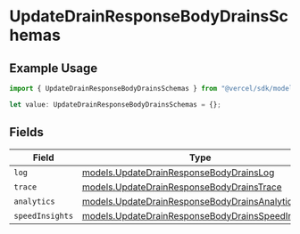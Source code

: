 # UpdateDrainResponseBodyDrainsSchemas

## Example Usage

```typescript
import { UpdateDrainResponseBodyDrainsSchemas } from "@vercel/sdk/models/updatedrainop.js";

let value: UpdateDrainResponseBodyDrainsSchemas = {};
```

## Fields

| Field                                                                                                        | Type                                                                                                         | Required                                                                                                     | Description                                                                                                  |
| ------------------------------------------------------------------------------------------------------------ | ------------------------------------------------------------------------------------------------------------ | ------------------------------------------------------------------------------------------------------------ | ------------------------------------------------------------------------------------------------------------ |
| `log`                                                                                                        | [models.UpdateDrainResponseBodyDrainsLog](../models/updatedrainresponsebodydrainslog.md)                     | :heavy_minus_sign:                                                                                           | N/A                                                                                                          |
| `trace`                                                                                                      | [models.UpdateDrainResponseBodyDrainsTrace](../models/updatedrainresponsebodydrainstrace.md)                 | :heavy_minus_sign:                                                                                           | N/A                                                                                                          |
| `analytics`                                                                                                  | [models.UpdateDrainResponseBodyDrainsAnalytics](../models/updatedrainresponsebodydrainsanalytics.md)         | :heavy_minus_sign:                                                                                           | N/A                                                                                                          |
| `speedInsights`                                                                                              | [models.UpdateDrainResponseBodyDrainsSpeedInsights](../models/updatedrainresponsebodydrainsspeedinsights.md) | :heavy_minus_sign:                                                                                           | N/A                                                                                                          |